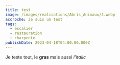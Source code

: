 ```yaml
---
title: test
image: /images/realisations/Abris_Animaux/2.webp
accroche: Je suis un test
tags:
  - escalier
  - restauration
  - charpente
publishDate: 2023-04-18T04:00:00.000Z
---
```


Je teste tout, le **gras** mais aussi *l'italic*
